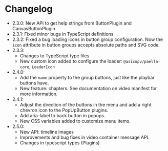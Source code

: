 # Changelog

- 2.3.0: New API to get help strings from ButtonPlugin and CanvasButtonPlugin
- 2.3.1: Fixed minor bugs in TypeScript definitions
- 2.3.2: Fixed a bug loading icons in button group configuration. Now the `icon` attribute in button groups accepts absolute paths and SVG code.
- 2.3.3:
    * Changes to TypeScript type files
    * New custom icon added to configure the loader: `@asicupv/paella-core`, `LoaderIcon`
- 2.4.0:
    * Add the `name` property to the group buttons, just like the playbar buttons have.
    * New feature: chapters. See documentation on video manifest for more information.
- 2.4.1:    
    * Adjust the direction of the buttons in the menu and add a right chevron icon to the PopUpButton plugins.
    * Add aria-label to back button in popups.
    * New CSS variables added to customize menu items.
- 2.5.0:
    * New API: timeline images
    * Improvements and bug fixes in video container message API.
    * Changes in typescript types (Plugins)


